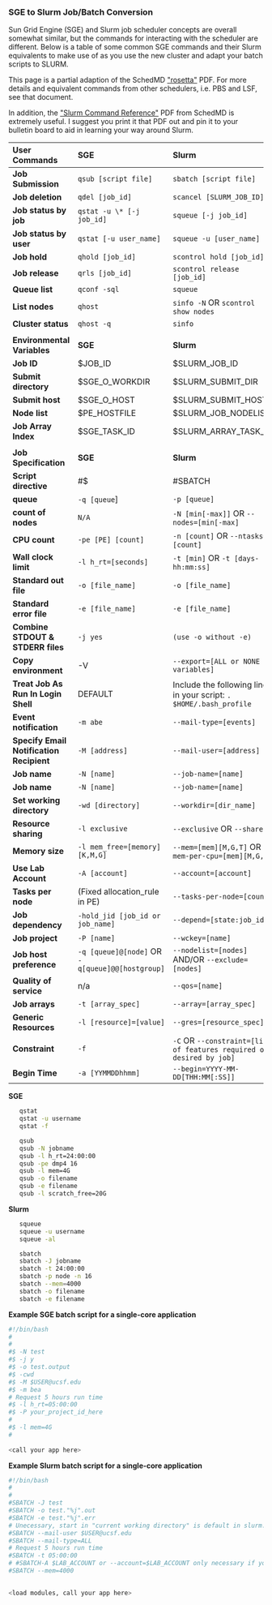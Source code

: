 ### SGE to Slurm Job/Batch Conversion

Sun Grid Engine (SGE) and Slurm job scheduler concepts are overall somewhat similar, but the commands for interacting with the scheduler are different. Below is a table of some common SGE commands and their Slurm equivalents to make use of as you use the new cluster and adapt your batch scripts to SLURM.

This page is a partial adaption of the SchedMD ["rosetta"](https://slurm.schedmd.com/rosetta.pdf) PDF. For more details and equivalent commands from other schedulers, i.e. PBS and LSF, see that document. 

In addition, the ["Slurm Command Reference"](https://slurm.schedmd.com/pdfs/summary.pdf) PDF from SchedMD is extremely useful. I suggest you print it that PDF out and pin it to your bulletin board to aid in learning your way around Slurm.

|**User Commands**|**SGE**|**Slurm**|
|:---|:---|:---|
|**Job Submission**|`qsub [script file]`|`sbatch [script file]`|
|**Job deletion**|`qdel [job_id]`|`scancel [SLURM_JOB_ID]`|
|**Job status by job**|`qstat -u \* [-j job_id]`|`squeue [-j job_id]`|
|**Job status by user**|`qstat [-u user_name]`|`squeue -u [user_name]`|
|**Job hold**|`qhold [job_id]`|`scontrol hold [job_id]`|
|**Job release**|`qrls [job_id]`|`scontrol release [job_id]`|
|**Queue list**|`qconf -sql`|`squeue`|
|**List nodes**|`qhost`|`sinfo -N` OR `scontrol show nodes`|
|**Cluster status**|`qhost -q`|`sinfo`|
||||
|**Environmental Variables**|**SGE**|**Slurm**|
|**Job ID**|$JOB_ID|$SLURM_JOB_ID|
|**Submit directory**|$SGE_O_WORKDIR|$SLURM_SUBMIT_DIR|
|**Submit host**|$SGE_O_HOST|$SLURM_SUBMIT_HOST|
|**Node list**|$PE_HOSTFILE|$SLURM_JOB_NODELIST|
|**Job Array Index**|$SGE_TASK_ID|$SLURM_ARRAY_TASK_ID|
||||
|**Job Specification**|**SGE**|**Slurm**|
|**Script directive**|#$|#SBATCH|
|**queue**|`-q [queue`]|`-p [queue]`|
|**count of nodes**|`N/A`|`-N [min[-max]]` OR `--nodes=[min[-max]`|
|**CPU count**|`-pe [PE] [count]`|`-n [count]` OR `--ntasks=[count]`|
|**Wall clock limit**|`-l h_rt=[seconds]`|`-t [min]` OR `-t [days-hh:mm:ss]`|
|**Standard out file**|`-o [file_name]`|`-o [file_name]`|
|**Standard error file**|`-e [file_name]`|`-e [file_name]`|
|**Combine STDOUT & STDERR files**|`-j yes`|`(use -o without -e)`|
|**Copy environment**|-V| `--export=[ALL or NONE or variables]`|
|**Treat Job As Run In Login Shell**|DEFAULT| Include the following line in your script: `. $HOME/.bash_profile`|
|**Event notification**|`-m abe`|`--mail-type=[events]`|
|**Specify Email Notification Recipient**|`-M [address]`|`--mail-user=[address]`|
|**Job name**|`-N [name]`|`--job-name=[name]`|
|**Job name**|`-N [name]`|`--job-name=[name]`|
|**Set working directory**|`-wd [directory]`|`--workdir=[dir_name]`|
|**Resource sharing**|`-l exclusive`|`--exclusive` OR `--shared`|
|**Memory size**|`-l mem_free=[memory][K,M,G]`|`--mem=[mem][M,G,T]` OR `--mem-per-cpu=[mem][M,G,T]`|
|**Use Lab Account**|`-A [account]`|`--account=[account]`|
|**Tasks per node**|(Fixed allocation_rule in PE)|`--tasks-per-node=[count]`|
|**Job dependency**|`-hold_jid [job_id or job_name]`|`--depend=[state:job_id]`|
|**Job project**|`-P [name]`|`--wckey=[name]`|
|**Job host preference**|`-q [queue]@[node]` OR `-q[queue]@@[hostgroup]`|`--nodelist=[nodes]` AND/OR `--exclude=[nodes]`|
|**Quality of service**|n/a|`--qos=[name]`|
|**Job arrays**|`-t [array_spec]`|`--array=[array_spec]`|
|**Generic Resources**|`-l [resource]=[value]`|`--gres=[resource_spec]`|
|**Constraint**|`-f`|`-C` OR `--constraint=[list of features required or desired by job]`|
|**Begin Time**|`-a [YYMMDDhhmm]`|`--begin=YYYY-MM-DD[THH:MM[:SS]]`|

**SGE**
```sh
   qstat
   qstat -u username 
   qstat -f
```
```sh
   qsub
   qsub -N jobname
   qsub -l h_rt=24:00:00
   qsub -pe dmp4 16
   qsub -l mem=4G
   qsub -o filename
   qsub -e filename
   qsub -l scratch_free=20G
```   
**Slurm**
```sh
   squeue
   squeue -u username 
   squeue -al
```
```sh
   sbatch
   sbatch -J jobname
   sbatch -t 24:00:00
   sbatch -p node -n 16
   sbatch --mem=4000
   sbatch -o filename
   sbatch -e filename
```
**Example SGE batch script for a single-core application**
```sh
#!/bin/bash
#
#
#$ -N test
#$ -j y
#$ -o test.output
#$ -cwd
#$ -M $USER@ucsf.edu
#$ -m bea
# Request 5 hours run time
#$ -l h_rt=05:00:00
#$ -P your_project_id_here
#
#$ -l mem=4G
# 
 
<call your app here>
```
**Example Slurm batch script for a single-core application**
```sh
#!/bin/bash
#
#
#SBATCH -J test
#SBATCH -o test."%j".out
#SBATCH -e test."%j".err
# Unecessary, start in "current working directory" is default in slurm. To specify another dir, use #SBATCH -D $WORKING_DIRECTORY or --chdir=[$WORKING_DIRECTORY]
#SBATCH --mail-user $USER@ucsf.edu
#SBATCH --mail-type=ALL
# Request 5 hours run time
#SBATCH -t 05:00:00
# #SBATCH-A $LAB_ACCOUNT or --account=$LAB_ACCOUNT only necessary if you have more than one Lab association, otherwise default Lab Account association used
#SBATCH --mem=4000

 
<load modules, call your app here>
```
